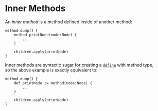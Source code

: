 Inner Methods
=============

An *inner method* is a method defined inside of another method:

    method dump() {
        method printNode(node:Node) {
            ...
        }

        children.apply(printNode)
    }

Inner methods are syntactic sugar for creating a [`define`](defines.md) with method type, so the
above example is exactly equivalent to:

    method dump() {
        def printNode := method(node:Node) {
            ...
        }

        children.apply(printNode)
    }
